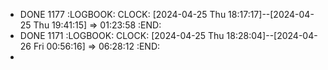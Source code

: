 - DONE 1177
  :LOGBOOK:
  CLOCK: [2024-04-25 Thu 18:17:17]--[2024-04-25 Thu 19:41:15] =>  01:23:58
  :END:
- DONE 1171
  :LOGBOOK:
  CLOCK: [2024-04-25 Thu 18:28:04]--[2024-04-26 Fri 00:56:16] =>  06:28:12
  :END:
-